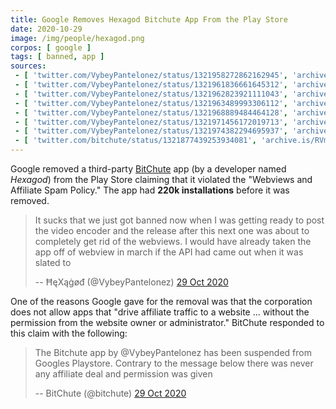```yaml
---
title: Google Removes Hexagod Bitchute App From the Play Store
date: 2020-10-29
image: /img/people/hexagod.png
corpos: [ google ]
tags: [ banned, app ]
sources:
 - [ 'twitter.com/VybeyPantelonez/status/1321958272862162945', 'archive.is/rx5OC' ]
 - [ 'twitter.com/VybeyPantelonez/status/1321961836661645312', 'archive.is/3Z5qE' ]
 - [ 'twitter.com/VybeyPantelonez/status/1321962823921111043', 'archive.is/tDpP0' ]
 - [ 'twitter.com/VybeyPantelonez/status/1321963489993306112', 'archive.is/uF4QH' ]
 - [ 'twitter.com/VybeyPantelonez/status/1321968889484464128', 'archive.is/674sJ' ]
 - [ 'twitter.com/VybeyPantelonez/status/1321971456172019713', 'archive.is/Jz34L' ]
 - [ 'twitter.com/VybeyPantelonez/status/1321974382294695937', 'archive.is/l13GN' ]
 - [ 'twitter.com/bitchute/status/1321877439253934081', 'archive.is/RVmaj' ]
---
```


Google removed a third-party [BitChute](/alttech/bitchute/) app (by
a developer named _Hexagod_) from the Play Store claiming that it violated the
"Webviews and Affiliate Spam Policy." The app had **220k installations** before
it was removed.

> It sucks that we just got banned now when I was getting ready to post the
> video encoder and the release after this next one was about to completely get
> rid of the webviews. I would have already taken the app off of webview in
> march if the API had came out when it was slated to
>
> -- ĦęΧąġøđ (@VybeyPantelonez) [29 Oct 2020](https://archive.is/rx5OC)

One of the reasons Google gave for the removal was that the corporation does
not allow apps that "drive affiliate traffic to a website ... without the
permission from the website owner or administrator." BitChute responded to this
claim with the following:

> The Bitchute app by @VybeyPantelonez has been suspended from Googles
> Playstore. Contrary to the message below there was never any affiliate deal
> and permission was given
>
> -- BitChute (@bitchute) [29 Oct 2020](https://archive.is/RVmaj)
